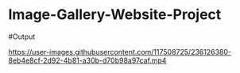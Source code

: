 # Image-Gallery-Website-Project

#Output



https://user-images.githubusercontent.com/117508725/236126380-8eb4e8cf-2d92-4b81-a30b-d70b98a97caf.mp4

